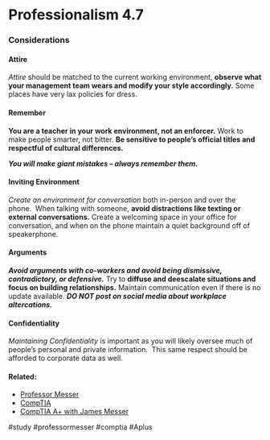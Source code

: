 # Professionalism 4.7

### Considerations

#### Attire

*Attire* should be matched to the current working environment, **observe what your management team wears and modify your style accordingly.** Some places have very lax policies for dress.

#### Remember

**You are a teacher in your work environment, not an enforcer.** Work to make people smarter, not bitter. **Be sensitive to people’s official titles and respectful of cultural differences.**

***You will make giant mistakes – always remember them.***

#### Inviting Environment

*Create an environment for conversation* both in-person and over the phone.  When talking with someone, **avoid distractions like texting or external conversations.** Create a welcoming space in your office for conversation, and when on the phone maintain a quiet background off of speakerphone.

#### Arguments

***Avoid arguments with co-workers and avoid being dismissive, contradictory, or defensive.*** Try to **diffuse and deescalate situations and focus on building relationships.** Maintain communication even if there is no update available. ***DO NOT post on social media about workplace altercations.***

#### Confidentiality

*Maintaining Confidentiality* is important as you will likely oversee much of people’s personal and private information.  This same respect should be afforded to corporate data as well.

#### Related:
- [Professor Messer](https://www.professormesser.com/free-a-plus-training/220-1102/220-1102-video/professionalism-220-1102/ "Professor Messer A+ Guide")
- [CompTIA](https://www.comptia.org/ "CompTIA Homepage")
- [CompTIA A+ with James Messer](CompTIA%20A+%20with%20James%20Messer.md)

#study #professormesser #comptia #Aplus 